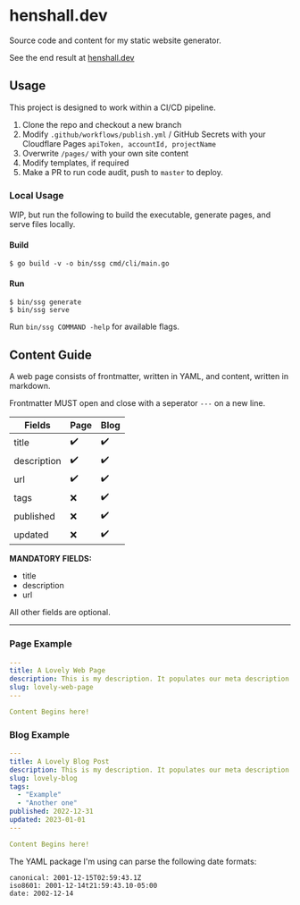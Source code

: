 # henshall.dev

Source code and content for my static website generator. 

See the end result at [henshall.dev](https://henshall.dev)

## Usage
This project is designed to work within a CI/CD pipeline. 
1. Clone the repo and checkout a new branch
2. Modify `.github/workflows/publish.yml` / GitHub Secrets with your Cloudflare Pages `apiToken, accountId, projectName`
3. Overwrite `/pages/` with your own site content
4. Modify templates, if required
5. Make a PR to run code audit, push to `master` to deploy.


### Local Usage
WIP, but run the following to build the executable, generate pages, and serve files locally.
#### Build
    $ go build -v -o bin/ssg cmd/cli/main.go
#### Run
    $ bin/ssg generate
    $ bin/ssg serve

Run `bin/ssg COMMAND -help` for available flags.


## Content Guide

A web page consists of frontmatter, written in YAML, and content, written in markdown. 

Frontmatter MUST open and close with a seperator `---` on a new line. 

| Fields        | Page          | Blog           |
| ------------- | ------------- | -------------  |
| title         | ✔️            | ✔️            |
| description   | ✔️            | ✔️            |
| url           | ✔️            | ✔️            |
| tags          | ❌            | ✔️            |
| published     | ❌            | ✔️            |
| updated       | ❌            | ✔️            |

**MANDATORY FIELDS:**
- title
- description
- url

All other fields are optional.

--- 

### Page Example

```yaml
---
title: A Lovely Web Page
description: This is my description. It populates our meta description tag!
slug: lovely-web-page
---

Content Begins here!
```

### Blog Example

```yaml
---
title: A Lovely Blog Post
description: This is my description. It populates our meta description tag!
slug: lovely-blog
tags: 
  - "Example"
  - "Another one"
published: 2022-12-31
updated: 2023-01-01
---

Content Begins here!
```
The YAML package I'm using can parse the following date formats:

    canonical: 2001-12-15T02:59:43.1Z
    iso8601: 2001-12-14t21:59:43.10-05:00
    date: 2002-12-14
